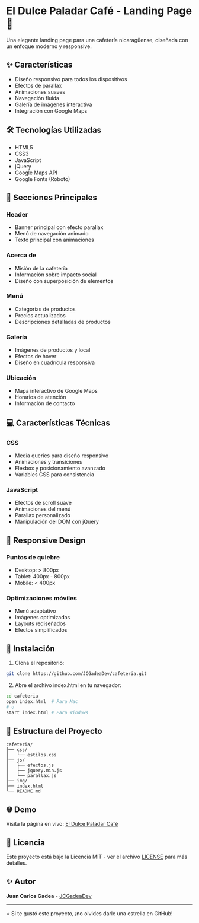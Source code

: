 # El Dulce Paladar Café - Landing Page 🍰

Una elegante landing page para una cafetería nicaragüense, diseñada con un enfoque moderno y responsive.

## ✨ Características

- Diseño responsivo para todos los dispositivos
- Efectos de parallax
- Animaciones suaves
- Navegación fluida
- Galería de imágenes interactiva
- Integración con Google Maps

## 🛠️ Tecnologías Utilizadas

- HTML5
- CSS3
- JavaScript
- jQuery
- Google Maps API
- Google Fonts (Roboto)

## 📱 Secciones Principales

### Header
- Banner principal con efecto parallax
- Menú de navegación animado
- Texto principal con animaciones

### Acerca de
- Misión de la cafetería
- Información sobre impacto social
- Diseño con superposición de elementos

### Menú
- Categorías de productos
- Precios actualizados
- Descripciones detalladas de productos

### Galería
- Imágenes de productos y local
- Efectos de hover
- Diseño en cuadrícula responsiva

### Ubicación
- Mapa interactivo de Google Maps
- Horarios de atención
- Información de contacto

## 💻 Características Técnicas

### CSS
- Media queries para diseño responsivo
- Animaciones y transiciones
- Flexbox y posicionamiento avanzado
- Variables CSS para consistencia

### JavaScript
- Efectos de scroll suave
- Animaciones del menú
- Parallax personalizado
- Manipulación del DOM con jQuery

## 📱 Responsive Design

### Puntos de quiebre
- Desktop: > 800px
- Tablet: 400px - 800px
- Mobile: < 400px

### Optimizaciones móviles
- Menú adaptativo
- Imágenes optimizadas
- Layouts rediseñados
- Efectos simplificados

## 🚀 Instalación

1. Clona el repositorio:
```bash
git clone https://github.com/JCGadeaDev/cafeteria.git
```

2. Abre el archivo index.html en tu navegador:
```bash
cd cafeteria
open index.html  # Para Mac
# o
start index.html # Para Windows
```

## 🔧 Estructura del Proyecto

```
cafeteria/
├── css/
│   └── estilos.css
├── js/
│   ├── efectos.js
│   ├── jquery.min.js
│   └── parallax.js
├── img/
├── index.html
└── README.md
```

## 🌐 Demo

Visita la página en vivo: [El Dulce Paladar Café](https://jcgadeadev.github.io/cafeteria/)

## 📄 Licencia

Este proyecto está bajo la Licencia MIT - ver el archivo [LICENSE](LICENSE) para más detalles.

## ✨ Autor

**Juan Carlos Gadea** - [JCGadeaDev](https://github.com/JCGadeaDev)

---
⭐️ Si te gustó este proyecto, ¡no olvides darle una estrella en GitHub!